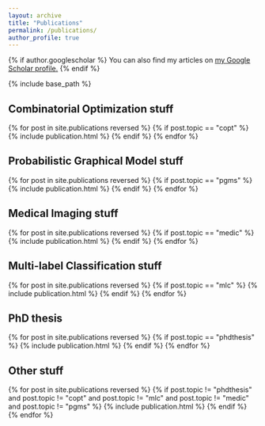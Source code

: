```yaml
---
layout: archive
title: "Publications"
permalink: /publications/
author_profile: true
---
```


{% if author.googlescholar %}
  You can also find my articles on <u><a href="{{author.googlescholar}}">my Google Scholar profile</a>.</u>
{% endif %}

{% include base_path %}

<h2>Combinatorial Optimization stuff</h2>

{% for post in site.publications reversed %}
  {% if post.topic == "copt" %}
    {% include publication.html %}
  {% endif %}
{% endfor %}

<h2>Probabilistic Graphical Model stuff</h2>

{% for post in site.publications reversed %}
  {% if post.topic == "pgms" %}
    {% include publication.html %}
  {% endif %}
{% endfor %}

<h2>Medical Imaging stuff</h2>

{% for post in site.publications reversed %}
  {% if post.topic == "medic" %}
    {% include publication.html %}
  {% endif %}
{% endfor %}

<h2>Multi-label Classification stuff</h2>

{% for post in site.publications reversed %}
  {% if post.topic == "mlc" %}
    {% include publication.html %}
  {% endif %}
{% endfor %}

<h2>PhD thesis</h2>

{% for post in site.publications reversed %}
  {% if post.topic == "phdthesis" %}
    {% include publication.html %}
  {% endif %}
{% endfor %}

<h2>Other stuff</h2>

{% for post in site.publications reversed %}
  {% if post.topic != "phdthesis" and post.topic != "copt" and post.topic != "mlc" and post.topic != "medic" and post.topic != "pgms" %}
    {% include publication.html %}
  {% endif %}
{% endfor %}
